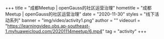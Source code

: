 +++
    title = "成都Meetup | openGauss的社区运营治理"
    hometitle = "成都Meetup | openGauss的社区运营治理"
    date = "2020-11-30"
    styles = "线下活动系列"
    banner = "img/video/activity1.png"
    author = ""
    videourl = "https://learningvideo.obs.ap-southeast-1.myhuaweicloud.com/20201114meetup/6.mp4" 
    tag = "activity"
+++